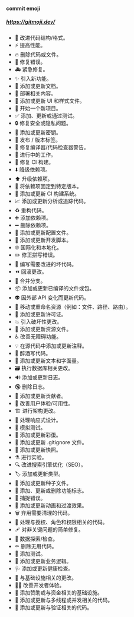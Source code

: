 #### commit emoji
##### https://gitmoji.dev/
* 🎨 改进代码结构/格式。
* ⚡️ 提高性能。
* 🔥 删除代码或文件。
* 🐛 修复错误。
* 🚑️ 紧急修复。
* ✨ 引入新功能。
* 📝 添加或更新文档。
* 🚀 部署相关内容。
* 💄 添加或更新 UI 和样式文件。
* 🎉 开始一个新项目。
* ✅ 添加、更新或通过测试。
* 🔒️ 修复安全或隐私问题。
* 🔐 添加或更新密钥。
* 🔖 发布 / 版本标签。
* 🚨 修复编译器/代码检查器警告。
* 🚧 进行中的工作。
* 💚 修复 CI 构建。
* ⬇️ 降级依赖项。
* ⬆️ 升级依赖项。
* 📌 将依赖项固定到特定版本。
* 👷 添加或更新 CI 构建系统。
* 📈 添加或更新分析或追踪代码。
* ♻️ 重构代码。
* ➕ 添加依赖项。
* ➖ 删除依赖项。
* 🔧 添加或更新配置文件。
* 🔨 添加或更新开发脚本。
* 🌐  国际化和本地化。
* ✏️ 修正拼写错误。
* 💩 编写需要改进的坏代码。
* ⏪️ 回滚更改。
* 🔀 合并分支。
* 📦️ 添加或更新已编译的文件或包。
* 👽️ 因外部 API 变化而更新代码。
* 🚚 移动或重命名资源（例如：文件、路径、路由）。
* 📄 添加或更新许可证。
* 💥 引入破坏性更改。
* 🍱 添加或更新资源文件。
* ♿️ 改善无障碍功能。
* 💡 在源代码中添加或更新注释。
* 🍻 醉酒写代码。
* 💬 添加或更新文本和字面量。
* 🗃️ 执行数据库相关更改。
* 🔊 添加或更新日志。
* 🔇 删除日志。
* 👥 添加或更新贡献者。
* 🚸 改善用户体验/可用性。
* 🏗️ 进行架构更改。
* 📱 处理响应式设计。
* 🤡 模拟测试。
* 🥚 添加或更新彩蛋。
* 🙈 添加或更新 .gitignore 文件。
* 📸 添加或更新快照。
* ⚗️ 进行实验。
* 🔍️ 改进搜索引擎优化（SEO）。
* 🏷️ 添加或更新类型。
* 🌱 添加或更新种子文件。
* 🚩 添加、更新或删除功能标志。
* 🥅 捕捉错误。
* 💫 添加或更新动画和过渡效果。
* 🗑️ 弃用需要清理的代码。
* 🛂 处理与授权、角色和权限相关的代码。
* 🩹 对非关键问题的简单修复。
* 🧐 数据探索/检查。
* ⚰️ 删除无用代码。
* 🧪 添加测试。
* 👔 添加或更新业务逻辑。
* 🩺 添加或更新健康检查。
* 🧱 与基础设施相关的更改。
* 🧑‍💻 改善开发者体验。
* 💸 添加赞助或与资金相关的基础设施。
* 🧵 添加或更新与多线程或并发相关的代码。
* 🦺 添加或更新与验证相关的代码。
